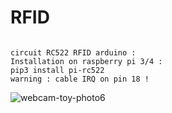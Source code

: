 # RFID
```Project RFID 
```
```
circuit RC522 RFID arduino :
Installation on raspberry pi 3/4 :
pip3 install pi-rc522
warning : cable IRQ on pin 18 !
```
![webcam-toy-photo6](https://user-images.githubusercontent.com/59021489/162580904-b16f7056-fb2f-40c8-a8d0-ee70c3954441.jpg)
```raspberry pi 0 and rc 522 + servo motors
```

